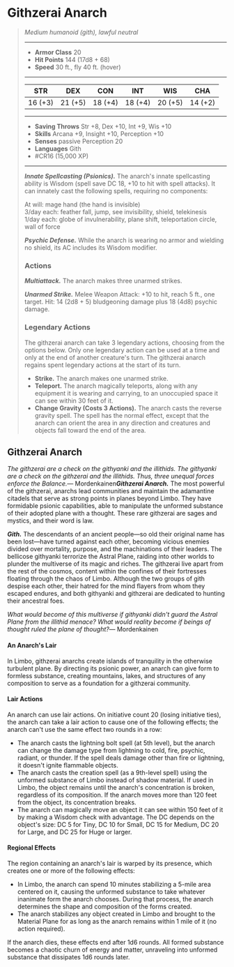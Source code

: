 # Githzerai Anarch
>*Medium humanoid (gith), lawful neutral*
>___
>- **Armor Class** 20
>- **Hit Points** 144 (17d8 + 68)
>- **Speed** 30 ft., fly 40 ft. (hover)
>___
>|STR|DEX|CON|INT|WIS|CHA|
>|:---:|:---:|:---:|:---:|:---:|:---:|
>|16 (+3)|21 (+5)|18 (+4)|18 (+4)|20 (+5)|14 (+2)|
>___
>- **Saving Throws** Str +8, Dex +10, Int +9, Wis +10
>- **Skills** Arcana +9, Insight +10, Perception +10
>- **Senses** passive Perception 20
>- **Languages** Gith
>- #CR16 (15,000 XP)
>___
>***Innate Spellcasting (Psionics).*** The anarch's innate spellcasting ability is Wisdom (spell save DC 18, +10 to hit with spell attacks). It can innately cast the following spells, requiring no components:  
>
>At will: mage hand (the hand is invisible)  
>3/day each: feather fall, jump, see invisibility, shield, telekinesis  
>1/day each: globe of invulnerability, plane shift, teleportation circle, wall of force  
>
>
>***Psychic Defense.*** While the anarch is wearing no armor and wielding no shield, its AC includes its Wisdom modifier.  
>
>### Actions
>***Multiattack.*** The anarch makes three unarmed strikes.  
>
>***Unarmed Strike.*** Melee Weapon Attack: +10 to hit, reach 5 ft., one target. Hit: 14 (2d8 + 5) bludgeoning damage plus 18 (4d8) psychic damage.  
>
>### Legendary Actions
>The githzerai anarch can take 3 legendary actions, choosing from the options below. Only one legendary action can be used at a time and only at the end of another creature's turn. The githzerai anarch regains spent legendary actions at the start of its turn.
>
>- **Strike.** The anarch makes one unarmed strike.
>- **Teleport.** The anarch magically teleports, along with any equipment it is wearing and carrying, to an unoccupied space it can see within 30 feet of it.
>- **Change Gravity (Costs 3 Actions).** The anarch casts the reverse gravity spell. The spell has the normal effect, except that the anarch can orient the area in any direction and creatures and objects fall toward the end of the area.

## Githzerai Anarch

*The githzerai are a check on the githyanki and the illithids. The githyanki are a check on the githzerai and the illithids. Thus, three unequal forces enforce the Balance.*— Mordenkainen***Githzerai Anarch.*** The most powerful of the githzerai, anarchs lead communities and maintain the adamantine citadels that serve as strong points in planes beyond Limbo. They have formidable psionic capabilities, able to manipulate the unformed substance of their adopted plane with a thought. These rare githzerai are sages and mystics, and their word is law.

***Gith.*** The descendants of an ancient people—so old their original name has been lost—have turned against each other, becoming vicious enemies divided over mortality, purpose, and the machinations of their leaders. The bellicose githyanki terrorize the Astral Plane, raiding into other worlds to plunder the multiverse of its magic and riches. The githzerai live apart from the rest of the cosmos, content within the confines of their fortresses floating through the chaos of Limbo. Although the two groups of gith despise each other, their hatred for the mind flayers from whom they escaped endures, and both githyanki and githzerai are dedicated to hunting their ancestral foes.

*What would become of this multiverse if githyanki didn't guard the Astral Plane from the illithid menace? What would reality become if beings of thought ruled the plane of thought?*— Mordenkainen
#### An Anarch's Lair
In Limbo, githzerai anarchs create islands of tranquility in the otherwise turbulent plane. By directing its psionic power, an anarch can give form to formless substance, creating mountains, lakes, and structures of any composition to serve as a foundation for a githzerai community.

#### Lair Actions
An anarch can use lair actions. On initiative count 20 (losing initiative ties), the anarch can take a lair action to cause one of the following effects; the anarch can't use the same effect two rounds in a row:

- The anarch casts the lightning bolt spell (at 5th level), but the anarch can change the damage type from lightning to cold, fire, psychic, radiant, or thunder. If the spell deals damage other than fire or lightning, it doesn't ignite flammable objects.
- The anarch casts the creation spell (as a 9th-level spell) using the unformed substance of Limbo instead of shadow material. If used in Limbo, the object remains until the anarch's concentration is broken, regardless of its composition. If the anarch moves more than 120 feet from the object, its concentration breaks.
- The anarch can magically move an object it can see within 150 feet of it by making a Wisdom check with advantage. The DC depends on the object's size: DC 5 for Tiny, DC 10 for Small, DC 15 for Medium, DC 20 for Large, and DC 25 for Huge or larger.

#### Regional Effects
The region containing an anarch's lair is warped by its presence, which creates one or more of the following effects:

- In Limbo, the anarch can spend 10 minutes stabilizing a 5-mile area centered on it, causing the unformed substance to take whatever inanimate form the anarch chooses. During that process, the anarch determines the shape and composition of the forms created.
- The anarch stabilizes any object created in Limbo and brought to the Material Plane for as long as the anarch remains within 1 mile of it (no action required).

If the anarch dies, these effects end after 1d6 rounds. All formed substance becomes a chaotic churn of energy and matter, unraveling into unformed substance that dissipates 1d6 rounds later.